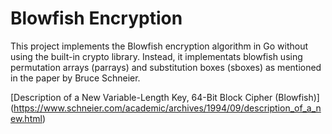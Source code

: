 # Blowfish Encryption

This project implements the Blowfish encryption algorithm in Go without using the built-in crypto library. Instead, it implementats blowfish using permutation arrays (parrays) and substitution boxes (sboxes) as mentioned in the paper by Bruce Schneier.

[Description of a New Variable-Length Key, 64-Bit Block Cipher (Blowfish)] (https://www.schneier.com/academic/archives/1994/09/description_of_a_new.html)
